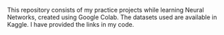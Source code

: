 This repository consists of my practice projects while learning Neural Networks, created using Google Colab. The datasets used are available in Kaggle. I have provided the links in my code.
